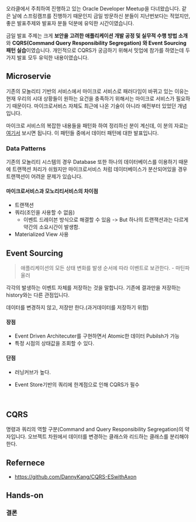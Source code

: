 오라클에서 주최하여 진행하고 있는 Oracle Developer Meetup을 다녀왔습니다. 같은 날에 스프링캠프를 진행하기 때문인지 금일 방문하신 분들이 지난번보다는 적었지만, 좋은 발표주제와 발표자 분들 덕분에 유익한 시간이였습니다.

금일 발표 주제는 크게 **보안을 고려한 애플리케이션 개발 공정 및 실무적 수행 방법 소개**와 **CQRS(Command Query Responsibility Segregation) 와 Event Sourcing 패턴 실습**이였습니다. 개인적으로 CQRS가 궁금하기 위해서 밋업에 참가를 하였는데 두가지 발표 모두 유익한 내용이였습니다.



## Microservie

기존의 모놀리티 기반의 서비스에서 마이크로 서비스로 패러다임이 바뀌고 있는 이유는 현재 우리의 시대 상황들이 원하는 요건을 충족하기 위해서는 마이크로 서비스가 필요하기 때문이다. 마이크로서비스 자체도 최근에 나온 기술이 아니라 예전부터 있었던 개념입니다.

마이크로 서비스의 복잡한 내용들을 패턴화 하여 정리하신 분이 계신데, 이 분의 자료는 [여기서]() 보시면 됩니다. 이 패턴들 중에서 데이터 패턴에 대한 발표입니다.



### Data Patterns

기존의 모놀리티 시스템의 경우 Database 또한 하나의 데이터베이스를 이용하기 때문에 트랜잭션 처리가 쉬웠지만 마이크로서비스 처럼 데이터베이스가 분산되어있을 경우 트랜잭션이 어려운 문제가 있습니다.



#### 마이크로서비스과 모노리티서비스의 차이점

- 트랜잭션
- 쿼리(조인을 사용할 수 없음)
  - 이벤트 드레이븐 방식으로 해결할 수 있음 -> But 하나의 트랜잭션과는 다르게 약간의 소요시간이 발생함.
- Materialized View 사용



## Event Sourcing

> 애플리케이션의 모든 상태 변화를 발생 순서에 따라 이벤트로 보관한다. - 마틴파울러

각각의 발생하는 이벤트 자체를 저장하는 것을 말합니다. 기존에 결과만을 저장하는 history와는 다른 관점입니다.

데이터를 변경하지 않고, 저장만 한다.(과거데이터를 저장하기 위함)



#### 장점

- Event Driven Architecuter를 구현하면서 Atomic한 데이터 Pubilsh가 가능
- 특정 시점의 상태값을 조회할 수 있다.



#### 단점

- 러닝커브가 높다.

- Event Store기반의 쿼리에 한계점으로 인해 CQRS가 필수

  ​

## CQRS

명령과 쿼리의 역할 구분(Command and Query Responsibility Segregation)의 약자입니다. 오브젝트 차원에서 데이터를 변경하는 클래스와 리드하는 클래스를 분리해야 한다.



## Refernece

- https://github.com/DannyKang/CQRS-ESwithAxon



## Hands-on



### 결론

